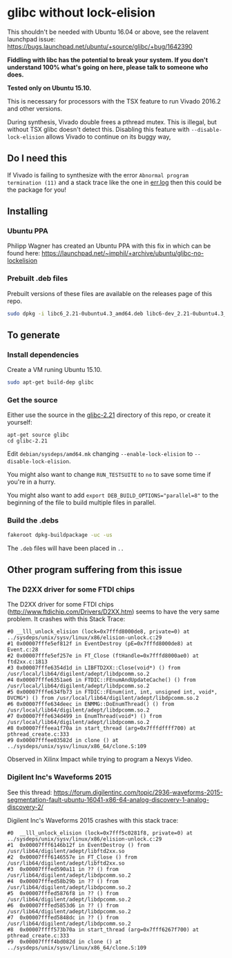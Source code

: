 # glibc without lock-elision

This shouldn't be needed with Ubuntu 16.04 or above, see the relavent launchpad issue: https://bugs.launchpad.net/ubuntu/+source/glibc/+bug/1642390

**Fiddling with libc has the potential to break your system. If you don't
understand 100% what's going on here, please talk to someone who does.**

**Tested only on Ubuntu 15.10.**

This is necessary for processors with the TSX feature to run Vivado 2016.2 and
other versions.

During synthesis, Vivado double frees a pthread mutex. This is illegal, but
without TSX glibc doesn't detect this. Disabling this feature with
`--disable-lock-elision` allows Vivado to continue on its buggy way,

## Do I need this

If Vivado is failing to synthesize with the error `Abnormal program termination
(11)` and a stack trace like the one in [err.log](err.log) then this could be
the package for you!

## Installing

### Ubuntu PPA

Philipp Wagner has created an Ubuntu PPA with this fix in which can be found
here: https://launchpad.net/~imphil/+archive/ubuntu/glibc-no-lockelision

### Prebuilt .deb files

Prebuilt versions of these files are available on the releases page of this
repo.

``` sh
sudo dpkg -i libc6_2.21-0ubuntu4.3_amd64.deb libc6-dev_2.21-0ubuntu4.3_amd64.deb libc6-dev-i386_2.21-0ubuntu4.3_amd64.deb libc6-i386_2.21-0ubuntu4.3_amd64.deb 
```

## To generate

### Install dependencies

Create a VM runing Ubuntu 15.10.

``` sh
sudo apt-get build-dep glibc
```

### Get the source

Either use the source in the [glibc-2.21](glibc-2.21) directory of this repo,
or create it yourself:

```
apt-get source glibc
cd glibc-2.21
```

Edit `debian/sysdeps/amd64.mk` changing `--enable-lock-elision` to
`--disable-lock-elision`.

You might also want to change `RUN_TESTSUITE` to `no` to save some time if
you're in a hurry.

You might also want to add `export DEB_BUILD_OPTIONS="parallel=8"` to the
beginning of the file to build multiple files in parallel.

### Build the .debs

``` sh
fakeroot dpkg-buildpackage -uc -us
```

The `.deb` files will have been placed in `..`

## Other program suffering from this issue

### The D2XX driver for some FTDI chips

The D2XX driver for some FTDI chips (http://www.ftdichip.com/Drivers/D2XX.htm) seems to have the very same problem. It crashes with this Stack Trace:

```
#0 __lll_unlock_elision (lock=0x7fffd8000de8, private=0) at ../sysdeps/unix/sysv/linux/x86/elision-unlock.c:29
#1 0x00007fffe5ef812f in EventDestroy (pE=0x7fffd8000de8) at Event.c:28
#2 0x00007fffe5ef257e in FT_Close (ftHandle=0x7fffd8000ae0) at ftd2xx.c:1813
#3 0x00007fffe6354d1d in LIBFTD2XX::Close(void*) () from /usr/local/lib64/digilent/adept/libdpcomm.so.2
#4 0x00007fffe6351ae6 in FTDIC::FEnumAndUpdateCache() () from /usr/local/lib64/digilent/adept/libdpcomm.so.2
#5 0x00007fffe634fb73 in FTDIC::FEnum(int, int, unsigned int, void*, DVCMG*) () from /usr/local/lib64/digilent/adept/libdpcomm.so.2
#6 0x00007fffe634deec in ENMMG::DoEnumThread() () from /usr/local/lib64/digilent/adept/libdpcomm.so.2
#7 0x00007fffe634d499 in EnumThread(void*) () from /usr/local/lib64/digilent/adept/libdpcomm.so.2
#8 0x00007fffeea1f70a in start_thread (arg=0x7fffdffff700) at pthread_create.c:333
#9 0x00007fffee03582d in clone () at ../sysdeps/unix/sysv/linux/x86_64/clone.S:109
```

Observed in Xilinx Impact while trying to program a Nexys Video.

### Digilent Inc's Waveforms 2015

See this thread: https://forum.digilentinc.com/topic/2936-waveforms-2015-segmentation-fault-ubuntu-16041-x86-64-analog-discovery-1-analog-discovery-2/

Digilent Inc's Waveforms 2015 crashes with this stack trace:

```
#0  __lll_unlock_elision (lock=0x7fff5c0281f8, private=0) at ../sysdeps/unix/sysv/linux/x86/elision-unlock.c:29
#1  0x00007fff6146b12f in EventDestroy () from /usr/lib64/digilent/adept/libftd2xx.so
#2  0x00007fff6146557e in FT_Close () from /usr/lib64/digilent/adept/libftd2xx.so
#3  0x00007fffed590a11 in ?? () from /usr/lib64/digilent/adept/libdpcomm.so.2
#4  0x00007fffed58b29b in ?? () from /usr/lib64/digilent/adept/libdpcomm.so.2
#5  0x00007fffed5876f8 in ?? () from /usr/lib64/digilent/adept/libdpcomm.so.2
#6  0x00007fffed5853d6 in ?? () from /usr/lib64/digilent/adept/libdpcomm.so.2
#7  0x00007fffed5848dc in ?? () from /usr/lib64/digilent/adept/libdpcomm.so.2
#8  0x00007ffff573b70a in start_thread (arg=0x7fff6267f700) at pthread_create.c:333
#9  0x00007ffff4bd082d in clone () at ../sysdeps/unix/sysv/linux/x86_64/clone.S:109
```
